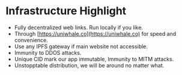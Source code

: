 # Infrastructure Highlight



* Fully decentralized web links. Run locally if you like.
* Through [https://uniwhale.co](https://uniwhale.co) for speed and convenience.
* Use any IPFS gateway if main website not accessible.
* Immunity to DDOS attacks.
* Unique CID mark our app immutable, Immunity to MITM attacks.
* Unstopptable distribution, we will be around no matter what.

